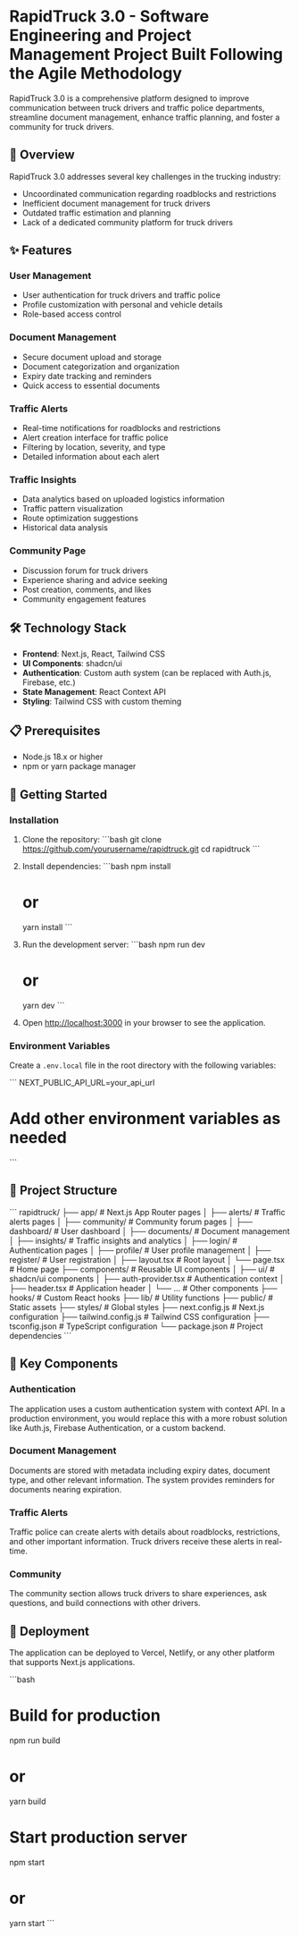 # RapidTruck 3.0 - Software Engineering and Project Management Project Built Following the Agile Methodology 

RapidTruck 3.0 is a comprehensive platform designed to improve communication between truck drivers and traffic police departments, streamline document management, enhance traffic planning, and foster a community for truck drivers.

## 🚚 Overview

RapidTruck 3.0 addresses several key challenges in the trucking industry:

- Uncoordinated communication regarding roadblocks and restrictions
- Inefficient document management for truck drivers
- Outdated traffic estimation and planning
- Lack of a dedicated community platform for truck drivers

## ✨ Features

### User Management
- User authentication for truck drivers and traffic police
- Profile customization with personal and vehicle details
- Role-based access control

### Document Management
- Secure document upload and storage
- Document categorization and organization
- Expiry date tracking and reminders
- Quick access to essential documents

### Traffic Alerts
- Real-time notifications for roadblocks and restrictions
- Alert creation interface for traffic police
- Filtering by location, severity, and type
- Detailed information about each alert

### Traffic Insights
- Data analytics based on uploaded logistics information
- Traffic pattern visualization
- Route optimization suggestions
- Historical data analysis

### Community Page
- Discussion forum for truck drivers
- Experience sharing and advice seeking
- Post creation, comments, and likes
- Community engagement features

## 🛠️ Technology Stack

- **Frontend**: Next.js, React, Tailwind CSS
- **UI Components**: shadcn/ui
- **Authentication**: Custom auth system (can be replaced with Auth.js, Firebase, etc.)
- **State Management**: React Context API
- **Styling**: Tailwind CSS with custom theming

## 📋 Prerequisites

- Node.js 18.x or higher
- npm or yarn package manager

## 🚀 Getting Started

### Installation

1. Clone the repository:
   \`\`\`bash
   git clone https://github.com/yourusername/rapidtruck.git
   cd rapidtruck
   \`\`\`

2. Install dependencies:
   \`\`\`bash
   npm install
   # or
   yarn install
   \`\`\`

3. Run the development server:
   \`\`\`bash
   npm run dev
   # or
   yarn dev
   \`\`\`

4. Open [http://localhost:3000](http://localhost:3000) in your browser to see the application.

### Environment Variables

Create a `.env.local` file in the root directory with the following variables:

\`\`\`
NEXT_PUBLIC_API_URL=your_api_url
# Add other environment variables as needed
\`\`\`

## 📁 Project Structure

\`\`\`
rapidtruck/
├── app/                  # Next.js App Router pages
│   ├── alerts/           # Traffic alerts pages
│   ├── community/        # Community forum pages
│   ├── dashboard/        # User dashboard
│   ├── documents/        # Document management
│   ├── insights/         # Traffic insights and analytics
│   ├── login/            # Authentication pages
│   ├── profile/          # User profile management
│   ├── register/         # User registration
│   ├── layout.tsx        # Root layout
│   └── page.tsx          # Home page
├── components/           # Reusable UI components
│   ├── ui/               # shadcn/ui components
│   ├── auth-provider.tsx # Authentication context
│   ├── header.tsx        # Application header
│   └── ...               # Other components
├── hooks/                # Custom React hooks
├── lib/                  # Utility functions
├── public/               # Static assets
├── styles/               # Global styles
├── next.config.js        # Next.js configuration
├── tailwind.config.js    # Tailwind CSS configuration
├── tsconfig.json         # TypeScript configuration
└── package.json          # Project dependencies
\`\`\`

## 🧩 Key Components

### Authentication

The application uses a custom authentication system with context API. In a production environment, you would replace this with a more robust solution like Auth.js, Firebase Authentication, or a custom backend.

### Document Management

Documents are stored with metadata including expiry dates, document type, and other relevant information. The system provides reminders for documents nearing expiration.

### Traffic Alerts

Traffic police can create alerts with details about roadblocks, restrictions, and other important information. Truck drivers receive these alerts in real-time.

### Community

The community section allows truck drivers to share experiences, ask questions, and build connections with other drivers.

## 🔄 Deployment

The application can be deployed to Vercel, Netlify, or any other platform that supports Next.js applications.

\`\`\`bash
# Build for production
npm run build
# or
yarn build

# Start production server
npm start
# or
yarn start
\`\`\`
